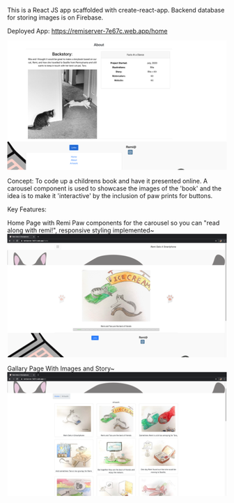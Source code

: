 This is a React JS app scaffolded with create-react-app. Backend database for storing images is on Firebase.

Deployed App: https://remiserver-7e67c.web.app/home

![about](https://github.com/kitfud/RemiGetsASmartphone/blob/master/RemiGetsASmartphonePictures/about.png)

Concept: To code up a childrens book and have it presented online. A carousel component is used to showcase the images of the 'book' and the idea is to make it 'interactive' by the inclusion of paw prints for buttons.  

Key Features: 

Home Page with Remi Paw components for the carousel so you can "read along with remi!", responsive styling implemented~
![home](https://raw.githubusercontent.com/kitfud/RemiGetsASmartphone/master/RemiGetsASmartphonePictures/home.png)

Gallary Page With Images and Story~
![gallary](https://raw.githubusercontent.com/kitfud/RemiGetsASmartphone/master/RemiGetsASmartphonePictures/gallary.png)
